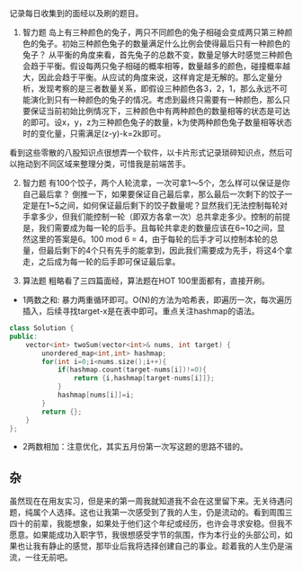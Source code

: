 记录每日收集到的面经以及刷的题目。

 1. 智力题
  岛上有三种颜色的兔子，两只不同颜色的兔子相碰会变成两只第三种颜色的兔子。初始三种颜色兔子的数量满足什么比例会使得最后只有一种颜色的兔子？
  从平衡的角度来看，首先兔子的总数不变，数量足够大时感觉三种颜色会趋于平衡。假设每两只兔子相碰的概率相等，数量越多的颜色，碰撞概率越大，因此会趋于平衡。从应试的角度来说，这样肯定是无解的。那么定量分析，发现考察的是三者数量关系，即假设三种颜色各3，2，1，那么永远不可能演化到只有一种颜色的兔子的情况。考虑到最终只需要有一种颜色，那么只要保证当前初始比例情况下，三种颜色中有两种颜色的数量相等的状态是可达的即可。设x，y，z为三种颜色兔子的数量，k为使两种颜色兔子数量相等状态时的变化量，只需满足(z-y)-k=2k即可。

  看到这些零散的八股知识点很想弄一个软件，以卡片形式记录琐碎知识点，然后可以拖动到不同区域来整理分类，可惜我是前端苦手。
  
  2. 智力题
  有100个饺子，两个人轮流拿，一次可拿1～5个，怎么样可以保证是你自己最后拿？
  倒推一下，如果要保证自己最后拿，那么最后一次剩下的饺子一定是在1\~5之间，如何保证最后剩下的饺子数量呢？显然我们无法控制每轮对手拿多少，但我们能控制一轮（即双方各拿一次）总共拿走多少。控制的前提是，我们需要成为每一轮的后手。且每轮共拿走的数量应该在6\~10之间，显然这里的答案是6。100 mod 6 = 4，由于每轮的后手才可以控制本轮的总量，但最后剩下的4个只有先手的能拿到，因此我们需要成为先手，将这4个拿走，之后成为每一轮的后手即可保证最后拿。
  
  3. 算法题
  粗略看了三四篇面经，算法题在HOT 100里面都有，直接开刷。
  - 1两数之和: 暴力两重循环即可。O(N)的方法为哈希表，即遍历一次，每次遍历插入，后续寻找target-x是在表中即可。重点关注hashmap的语法。
```c++
class Solution {
public:
    vector<int> twoSum(vector<int>& nums, int target) {
        unordered_map<int,int> hashmap;
        for(int i=0;i<nums.size();i++){
            if(hashmap.count(target-nums[i])!=0){
                return {i,hashmap[target-nums[i]]};
            }
            hashmap[nums[i]]=i;
        }
        return {};
    }
};
```
  - 2两数相加：注意优化，其实五月份第一次写这题的思路不错的。


## 杂
虽然现在在用友实习，但是来的第一周我就知道我不会在这里留下来。无关待遇问题，纯属个人选择。这也让我第一次感受到了我的人生，仍是流动的。看到周围三四十的前辈，我能想象，如果处于他们这个年纪或经历，也许会寻求安稳。但我不愿意。如果能成功入职字节，我很想感受字节的氛围，作为本行业的头部公司，如果也让我有静止的感觉，那毕业后我将选择创建自己的事业。趁着我的人生仍是湍流，一往无前吧。
